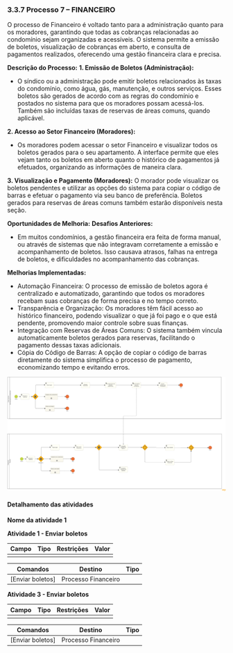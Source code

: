### 3.3.7 Processo 7 – FINANCEIRO

O processo de Financeiro é voltado tanto para a administração quanto para os moradores, garantindo que todas as cobranças relacionadas ao condomínio sejam organizadas e acessíveis. O sistema permite a emissão de boletos, visualização de cobranças em aberto, e consulta de pagamentos realizados, oferecendo uma gestão financeira clara e precisa.

**Descrição do Processo:**
**1. Emissão de Boletos (Administração):**

* O síndico ou a administração pode emitir boletos relacionados às taxas do condomínio, como água, gás, manutenção, e outros serviços. Esses boletos são gerados de acordo com as regras do condomínio e postados no sistema para que os moradores possam acessá-los. Também são incluídas taxas de reservas de áreas comuns, quando aplicável.

**2. Acesso ao Setor Financeiro (Moradores):**
* Os moradores podem acessar o setor Financeiro e visualizar todos os boletos gerados para o seu apartamento. A interface permite que eles vejam tanto os boletos em aberto quanto o histórico de pagamentos já efetuados, organizando as informações de maneira clara.

**3. Visualização e Pagamento (Moradores):**
O morador pode visualizar os boletos pendentes e utilizar as opções do sistema para copiar o código de barras e efetuar o pagamento via seu banco de preferência. Boletos gerados para reservas de áreas comuns também estarão disponíveis nesta seção.

**Oportunidades de Melhoria:**
**Desafios Anteriores:**

* Em muitos condomínios, a gestão financeira era feita de forma manual, ou através de sistemas que não integravam corretamente a emissão e acompanhamento de boletos. Isso causava atrasos, falhas na entrega de boletos, e dificuldades no acompanhamento das cobranças.
  
**Melhorias Implementadas:**

* Automação Financeira: O processo de emissão de boletos agora é centralizado e automatizado, garantindo que todos os moradores recebam suas cobranças de forma precisa e no tempo correto.
* Transparência e Organização: Os moradores têm fácil acesso ao histórico financeiro, podendo visualizar o que já foi pago e o que está pendente, promovendo maior controle sobre suas finanças.
* Integração com Reservas de Áreas Comuns: O sistema também vincula automaticamente boletos gerados para reservas, facilitando o pagamento dessas taxas adicionais.
* Cópia do Código de Barras: A opção de copiar o código de barras diretamente do sistema simplifica o processo de pagamento, economizando tempo e evitando erros.


![Exemplo de um Modelo BPMN do PROCESSO 1](images/processo-7-financeiro.png "Modelo BPMN do Processo 1.")

#### Detalhamento das atividades

**Nome da atividade 1**

**Atividade 1 - Enviar boletos**


| **Campo**         |  **Tipo**                   | **Restrições**          | **Valor**         |  
| ---                |  ---                          | ---               | ---               |
|                       |                               |             |         |

| **Comandos**         |  **Destino**                   | **Tipo**          |
| ---                  | ---                            | ---               |
| [Enviar boletos] | Processo Financeiro  |             | default          |


**Atividade 3 - Enviar boletos**


| **Campo**         |  **Tipo**                   | **Restrições**          | **Valor**         |  
| ---                |  ---                          | ---               | ---               |
|                       |                               |             |         |

| **Comandos**         |  **Destino**                   | **Tipo**          |
| ---                  | ---                            | ---               |
| [Enviar boletos] | Processo Financeiro  |             | default          |



